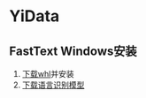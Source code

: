 # YiData

## FastText Windows安装
1. [下载whl](https://github.com/mdrehan4all/fasttext_wheels_for_windows)并安装
2. [下载语言识别模型](https://fasttext.cc/docs/en/language-identification.html)